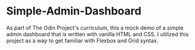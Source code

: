 # Simple-Admin-Dashboard

As part of The Odin Project's curriculum, this a mock demo of a simple admin dashboard
that is written with vanilla HTML and CSS. I utilized this project as a way to get familiar 
with Flexbox and Grid syntax.
